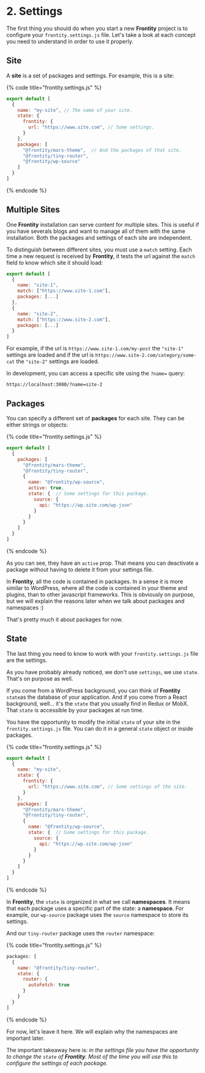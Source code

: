 # 2. Settings

The first thing you should do when you start a new **Frontity** project is to configure your `frontity.settings.js` file. Let's take a look at each concept you need to understand in order to use it properly.

## Site

A **site** is a set of packages and settings. For example, this is a site:

{% code title="frontity.settings.js" %}
```javascript
export default [
  {
    name: "my-site", // The name of your site.
    state: {
      frontity: {
        url: "https://www.site.com", // Some settings.
      }
    },
    packages: [
      "@frontity/mars-theme",  // And the packages of that site.
      "@frontity/tiny-router",
      "@frontity/wp-source"
    ]
  }
]
```
{% endcode %}

## Multiple Sites

One **Frontity** installation can serve content for multiple sites. This is useful if you have severals blogs and want to manage all of them with the same installation. Both the packages and settings of each site are independent.

To distinguish between different sites, you must use a `match` setting. Each time a new request is received by **Frontity**, it tests the url against the `match` field to know which site it should load:

```javascript
export default [
  {
    name: "site-1",
    match: ["https://www.site-1.com"],
    packages: [...]
  },
  {
    name: "site-2",
    match: ["https://www.site-2.com"],
    packages: [...]
  }
]
```

For example, if the url is `https://www.site-1.com/my-post` the `"site-1"` settings are loaded and if the url is `https://www.site-2.com/category/some-cat` the `"site-2"` settings are loaded.

In development, you can access a specific site using the `?name=` query:

```text
https://localhost:3000/?name=site-2
```

## Packages

You can specify a different set of **packages** for each site. They can be either strings or objects:

{% code title="frontity.settings.js" %}
```javascript
export default [
  {
    packages: [
      "@frontity/mars-theme",
      "@frontity/tiny-router",
      {
        name: "@frontity/wp-source",
        active: true,
        state: {  // Some settings for this package.
          source: {
            api: "https://wp.site.com/wp-json"
          }
        }
      }
    ]
  }
]
```
{% endcode %}

As you can see, they have an `active` prop. That means you can deactivate a package without having to delete it from your settings file.

In **Frontity**, all the code is contained in packages. In a sense it is more similar to WordPress, where all the code is contained in your theme and plugins, than to other javascript frameworks. This is obviously on purpose, but we will explain the reasons later when we talk about packages and namespaces :\)

That's pretty much it about packages for now.

## State

The last thing you need to know to work with your `frontity.settings.js` file are the settings.

As you have probably already noticed, we don't use `settings`, we use `state`. That's on purpose as well.

If you come from a WordPress background, you can think of **Frontity** `state`as the database of your application. And if you come from a React background, well... it's the `state` that you usually find in Redux or MobX. That `state` is accessible by your packages at run time.

You have the opportunity to modify the initial `state` of your site in the `frontity.settings.js` file. You can do it in a general `state` object or inside packages.

{% code title="frontity.settings.js" %}
```javascript
export default [
  {
    name: "my-site",
    state: {
      frontity: {
        url: "https://www.site.com", // Some settings of the site.
      }
    },
    packages: [
      "@frontity/mars-theme",
      "@frontity/tiny-router",
      {
        name: "@frontity/wp-source",
        state: {  // Some settings for this package.
          source: {
            api: "https://wp.site.com/wp-json"
          }
        }
      }
    ]
  }
]
```
{% endcode %}

In **Frontity**, the `state` is organized in what we call **namespaces**. It means that each package uses a specific part of the state: a **namespace**. For example, our `wp-source` package uses the `source` namespace to store its settings.

And our `tiny-router` package uses the `router` namespace:

{% code title="frontity.settings.js" %}
```javascript
packages: [
  {
    name: "@frontity/tiny-router",
    state: {
      router: {
        autoFetch: true
      }
    }
  }
]
```
{% endcode %}

For now, let's leave it here. We will explain why the namespaces are important later.

The important takeaway here is: _in the settings file you have the opportunity to change the `state` of **Frontity**. Most of the time you will use this to configure the settings of each package._

